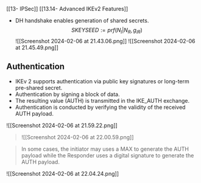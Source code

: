 [[13- IPSec]]
[[13.14- Advanced IKEv2 Features]]

- DH handshake enables generation of shared secrets.
$$
SKEYSEED := prf(N_I|N_R, g_{IR})
$$
![[Screenshot 2024-02-06 at 21.43.06.png]] ![[Screenshot 2024-02-06 at 21.45.49.png]]


## Authentication
- IKEv 2 supports authentication via public key signatures or long-term pre-shared secret.
- Authentication by signing a block of data.
- The resulting value (AUTH) is transmitted in the IKE_AUTH exchange.
- Authentication is conducted by verifying the validity of the received AUTH payload.

![[Screenshot 2024-02-06 at 21.59.22.png]]

> ![[Screenshot 2024-02-06 at 22.00.59.png]]

> In some cases, the initiator may uses a MAX to generate the AUTH payload while the Responder uses a digital signature to generate the AUTH payload.

![[Screenshot 2024-02-06 at 22.04.24.png]]